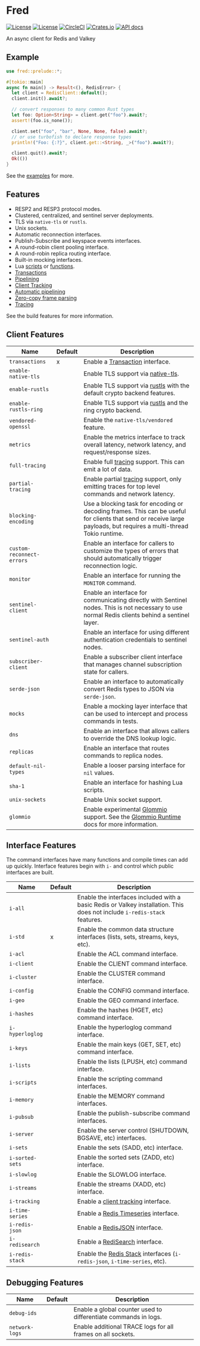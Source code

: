 Fred
====

[![License](https://img.shields.io/badge/license-MIT-blue.svg)](https://opensource.org/licenses/MIT)
[![License](https://img.shields.io/badge/License-Apache%202.0-blue.svg)](https://opensource.org/licenses/Apache-2.0)
[![CircleCI](https://circleci.com/gh/aembke/fred.rs/tree/main.svg?style=svg)](https://circleci.com/gh/aembke/fred.rs/tree/main)
[![Crates.io](https://img.shields.io/crates/v/fred.svg)](https://crates.io/crates/fred)
[![API docs](https://docs.rs/fred/badge.svg)](https://docs.rs/fred)

An async client for Redis and Valkey

## Example

```rust
use fred::prelude::*;

#[tokio::main]
async fn main() -> Result<(), RedisError> {
  let client = RedisClient::default();
  client.init().await?;

  // convert responses to many common Rust types
  let foo: Option<String> = client.get("foo").await?;
  assert!(foo.is_none());

  client.set("foo", "bar", None, None, false).await?;
  // or use turbofish to declare response types
  println!("Foo: {:?}", client.get::<String, _>("foo").await?);

  client.quit().await?;
  Ok(())
}
```

See the [examples](https://github.com/aembke/fred.rs/tree/main/examples) for more.

## Features

* RESP2 and RESP3 protocol modes.
* Clustered, centralized, and sentinel server deployments.
* TLS via `native-tls` or `rustls`.
* Unix sockets.
* Automatic reconnection interfaces.
* Publish-Subscribe and keyspace events interfaces.
* A round-robin client pooling interface.
* A round-robin replica routing interface.
* Built-in mocking interfaces.
* Lua [scripts](https://redis.io/docs/interact/programmability/eval-intro/)
  or [functions](https://redis.io/docs/interact/programmability/functions-intro/).
* [Transactions](https://redis.io/docs/interact/transactions/)
* [Pipelining](https://redis.io/topics/pipelining)
* [Client Tracking](https://redis.io/docs/manual/client-side-caching/)
* [Automatic pipelining](bin/benchmark/README.md)
* [Zero-copy frame parsing](https://github.com/aembke/redis-protocol.rs)
* [Tracing](https://github.com/tokio-rs/tracing)

See the build features for more information.

## Client Features

| Name                      | Default | Description                                                                                                                                                                                        |
|---------------------------|---------|----------------------------------------------------------------------------------------------------------------------------------------------------------------------------------------------------|
| `transactions`            | x       | Enable a [Transaction](https://redis.io/docs/interact/transactions/) interface.                                                                                                                    |
| `enable-native-tls`       |         | Enable TLS support via [native-tls](https://crates.io/crates/native-tls).                                                                                                                          |
| `enable-rustls`           |         | Enable TLS support via [rustls](https://crates.io/crates/rustls) with the default crypto backend features.                                                                                         |
| `enable-rustls-ring`      |         | Enable TLS support via [rustls](https://crates.io/crates/rustls) and the ring crypto backend.                                                                                                      |
| `vendored-openssl`        |         | Enable the `native-tls/vendored` feature.                                                                                                                                                          |
| `metrics`                 |         | Enable the metrics interface to track overall latency, network latency, and request/response sizes.                                                                                                |
| `full-tracing`            |         | Enable full [tracing](./src/trace/README.md) support. This can emit a lot of data.                                                                                                                 |
| `partial-tracing`         |         | Enable partial [tracing](./src/trace/README.md) support, only emitting traces for top level commands and network latency.                                                                          |
| `blocking-encoding`       |         | Use a blocking task for encoding or decoding frames. This can be useful for clients that send or receive large payloads, but requires a multi-thread Tokio runtime.                                |
| `custom-reconnect-errors` |         | Enable an interface for callers to customize the types of errors that should automatically trigger reconnection logic.                                                                             |
| `monitor`                 |         | Enable an interface for running the `MONITOR` command.                                                                                                                                             |
| `sentinel-client`         |         | Enable an interface for communicating directly with Sentinel nodes. This is not necessary to use normal Redis clients behind a sentinel layer.                                                     |
| `sentinel-auth`           |         | Enable an interface for using different authentication credentials to sentinel nodes.                                                                                                              |
| `subscriber-client`       |         | Enable a subscriber client interface that manages channel subscription state for callers.                                                                                                          |
| `serde-json`              |         | Enable an interface to automatically convert Redis types to JSON via `serde-json`.                                                                                                                 |
| `mocks`                   |         | Enable a mocking layer interface that can be used to intercept and process commands in tests.                                                                                                      |
| `dns`                     |         | Enable an interface that allows callers to override the DNS lookup logic.                                                                                                                          |
| `replicas`                |         | Enable an interface that routes commands to replica nodes.                                                                                                                                         |
| `default-nil-types`       |         | Enable a looser parsing interface for `nil` values.                                                                                                                                                |
| `sha-1`                   |         | Enable an interface for hashing Lua scripts.                                                                                                                                                       |
| `unix-sockets`            |         | Enable Unix socket support.                                                                                                                                                                        |
| `glommio`                 |         | Enable experimental [Glommio](https://github.com/DataDog/glommio) support. See the [Glommio Runtime](https://github.com/aembke/fred.rs/blob/main/src/glommio/README.md) docs for more information. |

## Interface Features

The command interfaces have many functions and compile times can add up quickly. Interface features
begin with `i-` and control which public interfaces are built.

| Name            | Default | Description                                                                                                               |
|-----------------|---------|---------------------------------------------------------------------------------------------------------------------------|
| `i-all`         |         | Enable the interfaces included with a basic Redis or Valkey installation. This does not include `i-redis-stack` features. |
| `i-std`         | x       | Enable the common data structure interfaces (lists, sets, streams, keys, etc).                                            |
| `i-acl`         |         | Enable the ACL command interface.                                                                                         |
| `i-client`      |         | Enable the CLIENT command interface.                                                                                      |
| `i-cluster`     |         | Enable the CLUSTER command interface.                                                                                     |
| `i-config`      |         | Enable the CONFIG command interface.                                                                                      |
| `i-geo`         |         | Enable the GEO command interface.                                                                                         |
| `i-hashes`      |         | Enable the hashes (HGET, etc) command interface.                                                                          |
| `i-hyperloglog` |         | Enable the hyperloglog command interface.                                                                                 |
| `i-keys`        |         | Enable the main keys (GET, SET, etc) command interface.                                                                   |
| `i-lists`       |         | Enable the lists (LPUSH, etc) command interface.                                                                          |
| `i-scripts`     |         | Enable the scripting command interfaces.                                                                                  |
| `i-memory`      |         | Enable the MEMORY command interfaces.                                                                                     |
| `i-pubsub`      |         | Enable the publish-subscribe command interfaces.                                                                          |
| `i-server`      |         | Enable the server control (SHUTDOWN, BGSAVE, etc) interfaces.                                                             |
| `i-sets`        |         | Enable the sets (SADD, etc) interface.                                                                                    |
| `i-sorted-sets` |         | Enable the sorted sets (ZADD, etc) interface.                                                                             |
| `i-slowlog`     |         | Enable the SLOWLOG interface.                                                                                             |
| `i-streams`     |         | Enable the streams (XADD, etc) interface.                                                                                 |
| `i-tracking`    |         | Enable a [client tracking](https://redis.io/docs/manual/client-side-caching/) interface.                                  |
| `i-time-series` |         | Enable a [Redis Timeseries](https://redis.io/docs/data-types/timeseries/)  interface.                                     |
| `i-redis-json`  |         | Enable a [RedisJSON](https://github.com/RedisJSON/RedisJSON) interface.                                                   |
| `i-redisearch`  |         | Enable a [RediSearch](https://github.com/RediSearch/RediSearch) interface.                                                |
| `i-redis-stack` |         | Enable the [Redis Stack](https://github.com/redis-stack) interfaces (`i-redis-json`, `i-time-series`, etc).               |

## Debugging Features

| Name           | Default | Description                                                     |
|----------------|---------|-----------------------------------------------------------------|
| `debug-ids`    |         | Enable a global counter used to differentiate commands in logs. |
| `network-logs` |         | Enable additional TRACE logs for all frames on all sockets.     |
